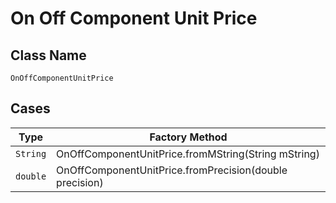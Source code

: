 
# On Off Component Unit Price

## Class Name

`OnOffComponentUnitPrice`

## Cases

| Type | Factory Method |
|  --- | --- |
| `String` | OnOffComponentUnitPrice.fromMString(String mString) |
| `double` | OnOffComponentUnitPrice.fromPrecision(double precision) |


